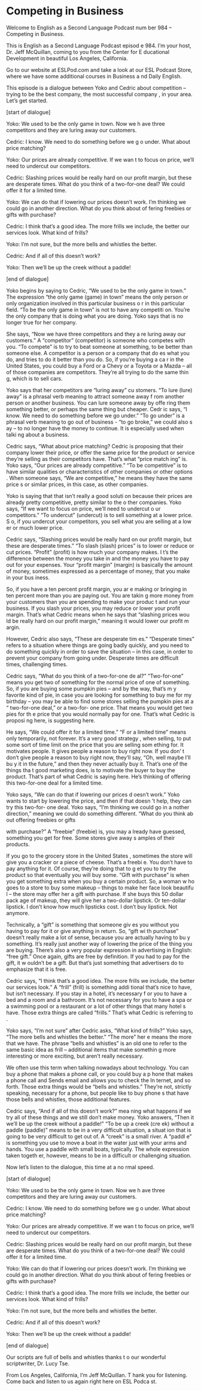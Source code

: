 # Competing in Business

Welcome to English as a Second Language Podcast num ber 984 – Competing in Business.  

This is English as a Second Language Podcast episod e 984. I’m your host, Dr. Jeff McQuillan, coming to you from the Center for E ducational Development in beautiful Los Angeles, California.  

Go to our website at ESLPod.com and take a look at our ESL Podcast Store, where we have some additional courses in Business a nd Daily English. 

This episode is a dialogue between Yoko and Cedric about competition – trying to be the best company, the most successful company , in your area. Let’s get started.  

[start of dialogue] 

Yoko: We used to be the only game in town. Now we h ave three competitors and they are luring away our customers. 

Cedric: I know. We need to do something before we g o under. What about price matching? 

Yoko: Our prices are already competitive. If we wan t to focus on price, we’ll need to undercut our competitors. 

Cedric: Slashing prices would be really hard on our  profit margin, but these are desperate times. What do you think of a two-for-one  deal? We could offer it for a limited time. 

Yoko: We can do that if lowering our prices doesn’t  work. I’m thinking we could go in another direction. What do you think about of fering freebies or gifts with purchase? 

Cedric: I think that’s a good idea. The more frills  we include, the better our services look. What kind of frills? 

Yoko: I’m not sure, but the more bells and whistles  the better.  

Cedric: And if all of this doesn’t work? 

Yoko: Then we’ll be up the creek without a paddle! 

[end of dialogue] 

Yoko begins by saying to Cedric, “We used to be the  only game in town.” The expression “the only game (game) in town” means the  only person or only organization involved in this particular business o r in this particular field. “To be the only game in town” is not to have any competiti on. You’re the only company that is doing what you are doing. Yoko says that is  no longer true for her company.  

She says, “Now we have three competitors and they a re luring away our customers.” A “competitor” (competitor) is someone who competes with you. “To compete” is to try to beat someone at something, to  be better than someone else. A competitor is a person or a company that do es what you do, and tries to do it better than you do. So, if you’re buying a ca r in the United States, you could buy a Ford or a Chevy or a Toyota or a Mazda – all of those companies are competitors. They’re all trying to do the same thin g, which is to sell cars. 

Yoko says that her competitors are “luring away” cu stomers. “To lure (lure) away” is a phrasal verb meaning to attract someone away f rom another person or another business. You can lure someone away by offe ring them something better, or perhaps the same thing but cheaper. Cedr ic says, “I know. We need to do something before we go under.” “To go under” is a phrasal verb meaning to go out of business - “to go broke,” we could also s ay – to no longer have the money to continue. It is especially used when talki ng about a business.  

Cedric says, “What about price matching? Cedric is proposing that their company lower their price, or offer the same price for the product or service they’re selling as their competitors have. That’s what “price match ing” is. Yoko says, “Our prices are already competitive.” “To be competitive” is to  have similar qualities or characteristics of other companies or other options . When someone says, “We are competitive,” he means they have the same price s or similar prices, in this case, as other companies.  

Yoko is saying that that isn’t really a good soluti on because their prices are already pretty competitive, pretty similar to the o ther companies. Yoko says, “If we want to focus on price, we’ll need to undercut o ur competitors.” “To undercut” (undercut) is to sell something at a lower price. S o, if you undercut your competitors, you sell what you are selling at a low er or much lower price.  

Cedric says, “Slashing prices would be really hard on our profit margin, but these are desperate times.” “To slash (slash) prices” is to lower or reduce or cut prices. “Profit” (profit) is how much your company makes. I t’s the difference between the money you take in and the money you have to pay out  for your expenses. Your “profit margin” (margin) is basically the amount of  money, sometimes expressed as a percentage of money, that you make in your bus iness.  

So, if you have a ten percent profit margin, you ar e making or bringing in ten percent more than you are paying out. You are takin g more money from your customers than you are spending to make your produc t and run your business. If you slash your prices, you may reduce or lower your  profit margin. That’s what Cedric means when he says that “slashing prices wou ld be really hard on our profit margin,” meaning it would lower our profit m argin.  

However, Cedric also says, “These are desperate tim es.” “Desperate times” refers to a situation where things are going badly quickly, and you need to do something quickly in order to save the situation – in this case, in order to prevent your company from going under. Desperate times are difficult times, challenging times.  

Cedric says, “What do you think of a two-for-one de al?” “Two-for-one” means you get two of something for the normal price of one of  something. So, if you are buying some pumpkin pies – and by the way, that’s m y favorite kind of pie, in case you are looking for something to buy me for my  birthday – you may be able to find some stores selling the pumpkin pies at a “ two-for-one deal,” or a two-for- one price. That means you would get two pies for th e price that you would normally pay for one. That’s what Cedric is proposi ng here, is suggesting here.  

He says, “We could offer it for a limited time.” “F or a limited time” means only temporarily, not forever. It’s a very good strategy , when selling, to put some sort of time limit on the price that you are selling som ething for. It motivates people. It gives people a reason to buy right now. If you don’ t don’t give people a reason to buy right now, they’ll say, “Oh, well maybe I’ll bu y it in the future,” and then they never actually buy it. That’s one of the things tha t good marketing does, is to motivate the buyer to buy the product. That’s part of what Cedric is saying here. He’s thinking of offering this two-for-one deal for  a limited time. 

Yoko says, “We can do that if lowering our prices d oesn’t work.” Yoko wants to start by lowering the price, and then if that doesn ’t help, they can try this two-for- one deal. Yoko says, “I’m thinking we could go in a nother direction,” meaning we could do something different. “What do you think ab out offering freebies or gifts  

with purchase?” A “freebie” (freebie) is, you may a lready have guessed, something you get for free. Some stores give away s amples of their products.  

If you go to the grocery store in the United States , sometimes the store will give you a cracker or a piece of cheese. That’s a freebi e. You don’t have to pay anything for it. Of course, they’re doing that to g et you to try the product so that eventually you will buy some. “Gift with purchase” is when you get something extra when you buy a certain product. So, a woman w ho goes to a store to buy some makeup – things to make her face look beautifu l – the store may offer her a gift with purchase. If she buys this 50 dollar pack age of makeup, they will give her a two-dollar lipstick. Or ten-dollar lipstick. I don’t know how much lipsticks cost. I don’t buy lipstick. Not anymore.  

Technically, a “gift” is something that someone giv es you without you having to pay for it or give anything in return. So, “gift wi th purchase” doesn’t really make a lot of sense, because you are actually having to bu y something. It’s really just another way of lowering the price of the thing you are buying. There’s also a very popular expression in advertising in English: “free  gift.” Once again, gifts are free by definition. If you had to pay for the gift, it w ouldn’t be a gift. But that’s just something that advertisers do to emphasize that it is free.  

Cedric says, “I think that’s a good idea. The more frills we include, the better our services look.” A “frill” (frill) is something addi tional that’s nice to have, but isn’t necessary. If you stay in a hotel, it’s necessary f or you to have a bed and a room and a bathroom. It’s not necessary for you to have a spa or a swimming pool or a restaurant or a lot of other things that many hotel s have. Those extra things are called “frills.” That’s what Cedric is referring to .  

Yoko says, “I’m not sure” after Cedric asks, “What kind of frills?” Yoko says, “The more bells and whistles the better.” “The more” her e means the more that we have. The phrase “bells and whistles” is an old one  to refer to the same basic idea as frill – additional items that make somethin g more interesting or more exciting, but aren’t really necessary.  

We often use this term when talking nowadays about technology. You can buy a phone that makes a phone call, or you could buy a p hone that makes a phone call and Sends email and allows you to check the In ternet, and so forth. Those extra things would be “bells and whistles.” They’re  not, strictly speaking, necessary for a phone, but people like to buy phone s that have those bells and whistles, those additional features.  

Cedric says, “And if all of this doesn’t work?” mea ning what happens if we try all of these things and we still don’t make money. Yoko  answers, “Then it we’ll be up the creek without a paddle!” “To be up a creek (cre ek) without a paddle (paddle)” means to be in a very difficult situation, a situat ion that is going to be very difficult to get out of. A “creek” is a small river. A “paddl e” is something you use to move a boat in the water just with your arms and hands. You use a paddle with small boats, typically. The whole expression taken togeth er, however, means to be in a difficult or challenging situation.  

Now let’s listen to the dialogue, this time at a no rmal speed.  

[start of dialogue] 

Yoko: We used to be the only game in town. Now we h ave three competitors and they are luring away our customers. 

Cedric: I know. We need to do something before we g o under. What about price matching? 

Yoko: Our prices are already competitive. If we wan t to focus on price, we’ll need to undercut our competitors. 

Cedric: Slashing prices would be really hard on our  profit margin, but these are desperate times. What do you think of a two-for-one  deal? We could offer it for a limited time. 

Yoko: We can do that if lowering our prices doesn’t  work. I’m thinking we could go in another direction. What do you think about of fering freebies or gifts with purchase? 

Cedric: I think that’s a good idea. The more frills  we include, the better our services look. What kind of frills? 

Yoko: I’m not sure, but the more bells and whistles  the better.  

Cedric: And if all of this doesn’t work? 

Yoko: Then we’ll be up the creek without a paddle! 

[end of dialogue] 

 Our scripts are full of bells and whistles thanks t o our wonderful scriptwriter, Dr. Lucy Tse. 

From Los Angeles, California, I’m Jeff McQuillan. T hank you for listening. Come back and listen to us again right here on ESL Podca st. 

